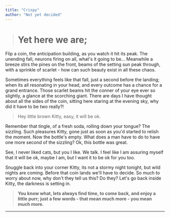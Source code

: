 ```yaml
---
title: "Crispy"
author: "Not yet decided"
---
```


># Yet here we are;

Flip a coin, the anticipation building, as you watch it hit its peak. The unending fall, neurons firing on all, what's it going to be... Meanwhile a breeze stirs the pines on the front, beams of the setting sun peak through, with a sprinkle of scarlet - how can such beauty exist in all these chaos.

Sometimes everything feels like that fall, just a second before the landing; when its all resonating in your head, and every outcome has a chance for a grand entrance. Those scarlet beams hit the conner of your eye ever so slightly, a glance at the scorching giant. There are days I have thought about all the sides of the coin, sitting here staring at the evening sky, why did it have to be two really?! 
>Hey little brown Kitty, easy, it will be ok.

Remember that tingle, of a fresh soda, rolling down your tongue? The sizzling. Such pleasures Kitty, gone just as soon as you'd started to relish the moment. Now the bottle's empty. What does a man have to do to have one more second of the sizzling? Ok, this bottle was great. 

See, I never liked cats, but you I like. We talk. I feel like I am assuring myself that it will be ok, maybe I am, but I want it to be ok for you too. 

Snuggle back into your corner Kitty, its not a stormy night tonight, but wild nights are coming. Before that coin lands we'll have to decide. So much to worry about now, why don't they tell us this? Do they? Let's go back inside Kitty, the darkness is setting in. 
>**You know what, lets always find time, to come back, and enjoy a little purr; just a few words - that mean much more - you mean much more.**

***